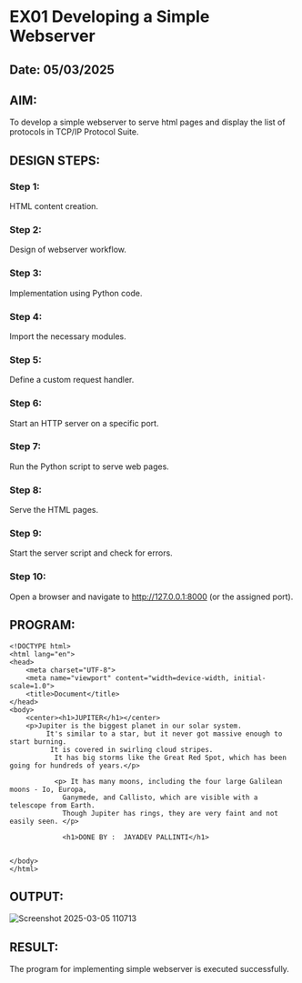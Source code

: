 # EX01 Developing a Simple Webserver
## Date: 05/03/2025

## AIM:
To develop a simple webserver to serve html pages and display the list of protocols in TCP/IP Protocol Suite.

## DESIGN STEPS:
### Step 1: 
HTML content creation.

### Step 2:
Design of webserver workflow.

### Step 3:
Implementation using Python code.

### Step 4:
Import the necessary modules.

### Step 5:
Define a custom request handler.

### Step 6:
Start an HTTP server on a specific port.

### Step 7:
Run the Python script to serve web pages.

### Step 8:
Serve the HTML pages.

### Step 9:
Start the server script and check for errors.

### Step 10:
Open a browser and navigate to http://127.0.0.1:8000 (or the assigned port).

## PROGRAM:
```
<!DOCTYPE html>
<html lang="en">
<head>
    <meta charset="UTF-8">
    <meta name="viewport" content="width=device-width, initial-scale=1.0">
    <title>Document</title>
</head>
<body>
    <center><h1>JUPITER</h1></center>
    <p>Jupiter is the biggest planet in our solar system.
         It's similar to a star, but it never got massive enough to start burning.
          It is covered in swirling cloud stripes.
           It has big storms like the Great Red Spot, which has been going for hundreds of years.</p>

           <p> It has many moons, including the four large Galilean moons - Io, Europa,
             Ganymede, and Callisto, which are visible with a telescope from Earth.
             Though Jupiter has rings, they are very faint and not easily seen. </p>

             <h1>DONE BY :  JAYADEV PALLINTI</h1>


</body>
</html>
```

## OUTPUT:

![Screenshot 2025-03-05 110713](https://github.com/user-attachments/assets/f1d28ad2-e98f-48f8-8487-0b7abdddab3b)


## RESULT:
The program for implementing simple webserver is executed successfully.
